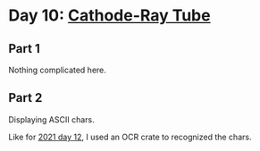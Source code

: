 # Day 10: [Cathode-Ray Tube](https://adventofcode.com/2022/day/10)

## Part 1

Nothing complicated here.

## Part 2

Displaying ASCII chars.

Like for [2021 day 12](../../2021/day13/README.md), I used an OCR crate to recognized the chars.